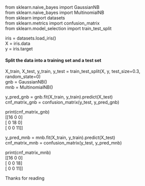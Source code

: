  from sklearn.naive_bayes import GaussianNB  
 from sklearn.naive_bayes import MultinomialNB  
 from sklearn import datasets  
 from sklearn.metrics import confusion_matrix  
 from sklearn.model_selection import train_test_split  
 
 iris = datasets.load_iris()  
 X = iris.data  
 y = iris.target  
 
#### Split the data into a training set and a test set  
 X_train, X_test, y_train, y_test = train_test_split(X, y, test_size=0.3, random_state=0)  
 gnb = GaussianNB()  
 mnb = MultinomialNB()  
 
 y_pred_gnb = gnb.fit(X_train, y_train).predict(X_test)  
 cnf_matrix_gnb = confusion_matrix(y_test, y_pred_gnb)  
 
 print(cnf_matrix_gnb)  
[[16 0 0]  
 [ 0 18 0]  
 [ 0 0 11]]  
 
 y_pred_mnb = mnb.fit(X_train, y_train).predict(X_test)  
 cnf_matrix_mnb = confusion_matrix(y_test, y_pred_mnb)  
 
print(cnf_matrix_mnb)  
[[16 0 0]  
 [ 0 0 18]  
 [ 0 0 11]]  

Thanks for reading

